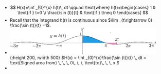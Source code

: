 - $$
  H(x)=\int _{0}^{x} h(t)\,  dt \qquad \text{where} h(t)=\begin{cases}  1 &  \text{if } t=0 \\ \frac{\sin (t)}{t} &  \text{if } t\neq 0 \end{cases}
  $$
- Recall that the integrand $h(t)$ is continuous since $\lim _{t\rightarrow 0} \frac{\sin (t)}{t} =1$.
- ![name](../assets/images_ftc2_Harea.svg){:height 200, :width 500}
  $H(x) = \int _{0}^{x}\frac{\sin (t)}{t} \,  dt = \text{Signed area from} \, \, \, 0\, \, \, \text{to}\, \, \, x.$
-